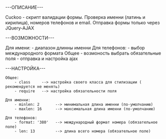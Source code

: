 ---ОПИСАНИЕ---

Cuckoo - скрипт валидации формы. Проверка именни (латинь и кирилица), номеров телефонов и email. Отправка формы только через JQuery-AJAX

---ВОЗМОЖНОСТИ---

Для имени:
    - диапазон длинны именни
Для телефонов:
    - выбор международного формата
Общее
    - возмоность выбрать обязательные поля
    - отправка и настройка ajax 

---НАСТРОЙКА---

    Общее: 
        - сlass     --> настройка своего класса для стилизации ( рекомендуется не менять)
        - require   --> настройка обязательности поля

    Для именни:
        - minlen: 2       --> минимальная длина именни (по-умолчанию)
        - maxlen: 16      --> максимальная длина именни (по-умолчанию)

    Для телефонов:
        - format: '380'   --> международный формат номера (обязательное поле)
        - len: 13         --> длина всего номера (обязательное поле)
            

